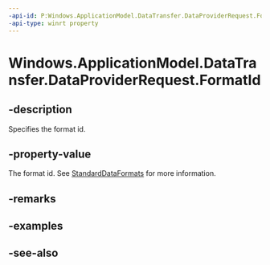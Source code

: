 ----api-id: P:Windows.ApplicationModel.DataTransfer.DataProviderRequest.FormatId
-api-type: winrt property
---<!-- Property syntaxpublic string FormatId { get; }--># Windows.ApplicationModel.DataTransfer.DataProviderRequest.FormatId## -descriptionSpecifies the format id.## -property-valueThe format id. See [StandardDataFormats](standarddataformats.md) for more information.## -remarks## -examples## -see-also